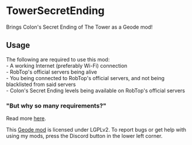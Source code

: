 # TowerSecretEnding
Brings Colon's Secret Ending of The Tower as a Geode mod!
## Usage
<cy>The following are required to use this mod:</c>\
<cy>- A working Internet (preferably Wi-Fi) connection</c>\
<cy>- RobTop's official servers being alive</c>\
<cy>- You being connected to RobTop's official servers, and not being blacklisted from said servers</c>\
<cy>- Colon's Secret Ending levels being available on RobTop's official servers</c>
### "But why so many requirements?"
Read more [here](https://blank.org).

This [Geode mod](https://geode-sdk.org) is licensed under LGPLv2. To report bugs or get help with using my mods, press the Discord button in the lower left corner.
